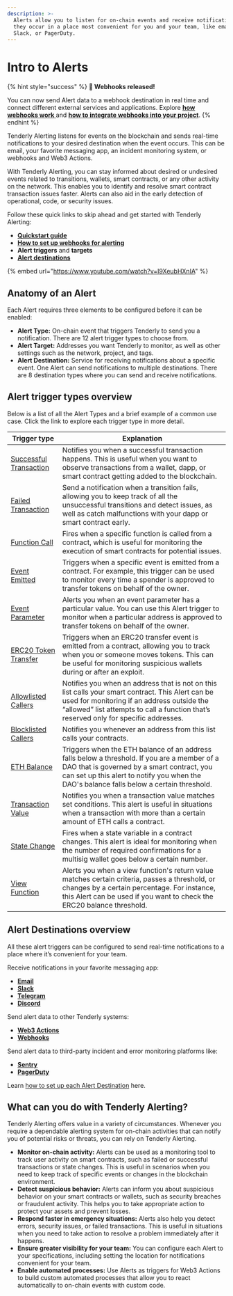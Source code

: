 ```yaml
---
description: >-
  Alerts allow you to listen for on-chain events and receive notifications when
  they occur in a place most convenient for you and your team, like email,
  Slack, or PagerDuty.
---
```


# Intro to Alerts

{% hint style="success" %}
**🎉 Webhooks released!**

You can now send Alert data to a webhook destination in real time and connect different external services and applications. Explore [**how webhooks work** ](configuring-alert-destinations/configuring-alert-destinations.md#webhooks)and [**how to integrate webhooks into your project**](tutorials-and-quickstarts/how-to-use-webhooks-for-alerting.md).
{% endhint %}

Tenderly Alerting listens for events on the blockchain and sends real-time notifications to your desired destination when the event occurs. This can be email, your favorite messaging app, an incident monitoring system, or webhooks and Web3 Actions.

With Tenderly Alerting, you can stay informed about desired or undesired events related to transitions, wallets, smart contracts, or any other activity on the network. This enables you to identify and resolve smart contract transaction issues faster. Alerts can also aid in the early detection of operational, code, or security issues.

Follow these quick links to skip ahead and get started with Tenderly Alerting:

* ****[**Quickstart guide**](tutorials-and-quickstarts/alerting-quickstart-guide.md)****
* ****[**How to set up webhooks for alerting**](tutorials-and-quickstarts/how-to-use-webhooks-for-alerting.md)****
* **Alert triggers** and **targets**
* ****[**Alert destinations**](configuring-alert-destinations/)****

{% embed url="https://www.youtube.com/watch?v=I9XeubHXnIA" %}

## Anatomy of an Alert

Each Alert requires three elements to be configured before it can be enabled:

* **Alert Type:** On-chain event that triggers Tenderly to send you a notification. There are 12 alert trigger types to choose from.
* **Alert Target:** Addresses you want Tenderly to monitor, as well as other settings such as the network, project, and tags.
* **Alert Destination:** Service for receiving notifications about a specific event. One Alert can send notifications to multiple destinations. There are 8 destination types where you can send and receive notifications.

## Alert trigger types overview

Below is a list of all the Alert Types and a brief example of a common use case. Click the link to explore each trigger type in more detail.

| Trigger type                                                                           | Explanation                                                                                                                                                                                                                              |
| -------------------------------------------------------------------------------------- | ---------------------------------------------------------------------------------------------------------------------------------------------------------------------------------------------------------------------------------------- |
| [Successful Transaction](alert-types-targets-and-parameters.md#successful-transaction) | Notifies you when a successful transaction happens. This is useful when you want to observe transactions from a wallet, dapp, or smart contract getting added to the blockchain.                                                         |
| [Failed Transaction](alert-types-targets-and-parameters.md#failed-transaction)         | Send a notification when a transition fails, allowing you to keep track of all the unsuccessful transitions and detect issues, as well as catch malfunctions with your dapp or smart contract early.                                     |
| [Function Call](alert-types-targets-and-parameters.md#function-call)                   | Fires when a specific function is called from a contract, which is useful for monitoring the execution of smart contracts for potential issues.                                                                                          |
| [Event Emitted](alert-types-targets-and-parameters.md#event-emitted)                   | Triggers when a specific event is emitted from a contract. For example, this trigger can be used to monitor every time a spender is approved to transfer tokens on behalf of the owner.                                                  |
| [Event Parameter](alert-types-targets-and-parameters.md#event-parameter)               | Alerts you when an event parameter has a particular value. You can use this Alert trigger to monitor when a particular address is approved to transfer tokens on behalf of the owner.                                                    |
| [ERC20 Token Transfer](alert-types-targets-and-parameters.md#erc20-token-transfer)     | Triggers when an ERC20 transfer event is emitted from a contract, allowing you to track when you or someone moves tokens. This can be useful for monitoring suspicious wallets during or after an exploit.                               |
| [Allowlisted Callers](alert-types-targets-and-parameters.md#allowlisted-callers)       | Notifies you when an address that is not on this list calls your smart contract. This Alert can be used for monitoring if an address outside the “allowed” list attempts to call a function that’s reserved only for specific addresses. |
| [Blocklisted Callers](alert-types-targets-and-parameters.md#blocklisted-callers)       | Notifies you whenever an address from this list calls your contracts.                                                                                                                                                                    |
| [ETH Balance](alert-types-targets-and-parameters.md#eth-balance)                       | Triggers when the ETH balance of an address falls below a threshold. If you are a member of a DAO that is governed by a smart contract, you can set up this alert to notify you when the DAO's balance falls below a certain threshold.  |
| [Transaction Value](alert-types-targets-and-parameters.md#transaction-value)           | Notifies you when a transaction value matches set conditions. This alert is useful in situations when a transaction with more than a certain amount of ETH calls a contract.                                                             |
| [State Change](alert-types-targets-and-parameters.md#state-change)                     | Fires when a state variable in a contract changes. This alert is ideal for monitoring when the number of required confirmations for a multisig wallet goes below a certain number.                                                       |
| [View Function](alert-types-targets-and-parameters.md#view-function)                   | Alerts you when a view function's return value matches certain criteria, passes a threshold, or changes by a certain percentage. For instance, this Alert can be used if you want to check the ERC20 balance threshold.                  |

## Alert Destinations overview

All these alert triggers can be configured to send real-time notifications to a place where it’s convenient for your team.

Receive notifications in your favorite messaging app:

* ****[**Email**](configuring-alert-destinations/account-scoped.md#email-destination)****
* ****[**Slack**](configuring-alert-destinations/account-scoped.md#slack-destination)****
* ****[**Telegram**](configuring-alert-destinations/account-scoped.md#telegram-destination)****
* ****[**Discord**](configuring-alert-destinations/account-scoped.md#discord-destination)****

Send alert data to other Tenderly systems:

* ****[**Web3 Actions**](configuring-alert-destinations/configuring-alert-destinations.md#web3-actions)****
* ****[**Webhooks**](configuring-alert-destinations/configuring-alert-destinations.md#webhooks)****

Send alert data to third-party incident and error monitoring platforms like:

* ****[**Sentry**](configuring-alert-destinations/account-scoped.md#sentry-destination)****
* ****[**PagerDuty**](configuring-alert-destinations/account-scoped.md#pagerduty-destination)****

Learn [how to set up each Alert Destination](configuring-alert-destinations/) here.

## What can you do with Tenderly Alerting?

Tenderly Alerting offers value in a variety of circumstances. Whenever you require a dependable alerting system for on-chain activities that can notify you of potential risks or threats, you can rely on Tenderly Alerting.

* **Monitor on-chain activity:** Alerts can be used as a monitoring tool to track user activity on smart contracts, such as failed or successful transactions or state changes. This is useful in scenarios when you need to keep track of specific events or changes in the blockchain environment.
* **Detect suspicious behavior:** Alerts can inform you about suspicious behavior on your smart contracts or wallets, such as security breaches or fraudulent activity. This helps you to take appropriate action to protect your assets and prevent losses.
* **Respond faster in emergency situations:** Alerts also help you detect errors, security issues, or failed transactions. This is useful in situations when you need to take action to resolve a problem immediately after it happens.
* **Ensure greater visibility for your team:** You can configure each Alert to your specifications, including setting the location for notifications convenient for your team.
* **Enable automated processes:** Use Alerts as triggers for Web3 Actions to build custom automated processes that allow you to react automatically to on-chain events with custom code.
